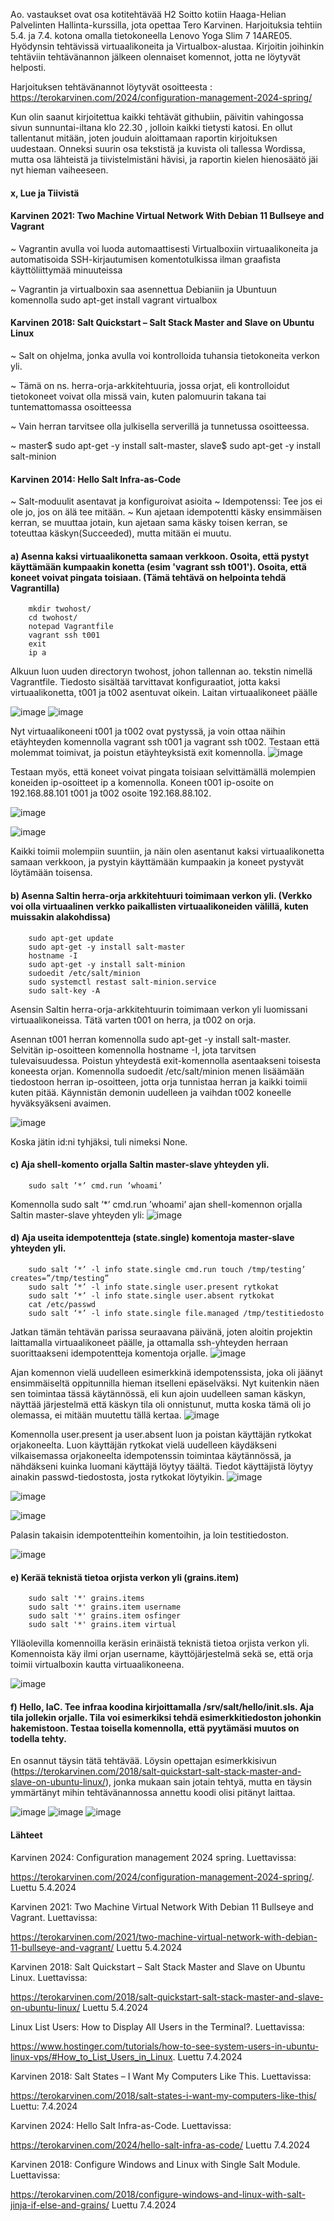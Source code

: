 Ao. vastaukset ovat osa kotitehtävää H2 Soitto kotiin Haaga-Helian Palvelinten Hallinta-kurssilla, jota opettaa Tero Karvinen. Harjoituksia tehtiin 5.4. ja 7.4. kotona omalla tietokoneella Lenovo Yoga Slim 7 14ARE05. Hyödynsin tehtävissä virtuaalikoneita ja Virtualbox-alustaa. Kirjoitin joihinkin tehtäviin tehtävänannon jälkeen olennaiset komennot, jotta ne löytyvät helposti.

Harjoituksen tehtävänannot löytyvät osoitteesta :
https://terokarvinen.com/2024/configuration-management-2024-spring/

Kun olin saanut kirjoitettua kaikki tehtävät githubiin, päivitin vahingossa sivun sunnuntai-iltana klo 22.30 , jolloin kaikki tietysti katosi. En ollut tallentanut mitään, joten jouduin aloittamaan raportin kirjoituksen uudestaan. Onneksi suurin osa tekstistä ja kuvista oli tallessa Wordissa, mutta osa lähteistä ja tiivistelmistäni hävisi, ja raportin kielen hienosäätö jäi nyt hieman vaiheeseen.


#### x, Lue ja Tiivistä
#### Karvinen 2021: Two Machine Virtual Network With Debian 11 Bullseye and Vagrant

~ Vagrantin avulla voi luoda automaattisesti Virtualboxiin virtuaalikoneita ja automatisoida SSH-kirjautumisen komentotulkissa ilman graafista käyttöliittymää minuuteissa

~ Vagrantin ja virtualboxin saa asennettua Debianiin ja Ubuntuun komennolla sudo apt-get install vagrant virtualbox

#### Karvinen 2018: Salt Quickstart – Salt Stack Master and Slave on Ubuntu Linux

~ Salt on ohjelma, jonka avulla voi kontrolloida tuhansia tietokoneita verkon yli. 

~ Tämä on ns. herra-orja-arkkitehtuuria, jossa orjat, eli kontrolloidut tietokoneet voivat olla missä vain, kuten palomuurin takana tai tuntemattomassa osoitteessa

~ Vain herran tarvitsee olla julkisella serverillä ja tunnetussa osoitteessa.

~ master$ sudo apt-get -y install salt-master, slave$ sudo apt-get -y install salt-minion 

#### Karvinen 2014: Hello Salt Infra-as-Code
 
~ Salt-moduulit asentavat ja konfiguroivat asioita
~ Idempotenssi: Tee jos ei ole jo, jos on älä tee mitään. 
~ Kun ajetaan idempotentti käsky ensimmäisen kerran, se muuttaa jotain, kun ajetaan sama käsky toisen kerran, se toteuttaa käskyn(Succeeded), mutta mitään ei muutu.

#### a) Asenna kaksi virtuaalikonetta samaan verkkoon. Osoita, että pystyt käyttämään kumpaakin konetta (esim 'vagrant ssh t001'). Osoita, että koneet voivat pingata toisiaan. (Tämä tehtävä on helpointa tehdä Vagrantilla)
        mkdir twohost/ 
        cd twohost/
        notepad Vagrantfile
        vagrant ssh t001
        exit
        ip a
        

Alkuun luon uuden directoryn twohost, johon tallennan ao. tekstin nimellä Vagrantfile. Tiedosto sisältää tarvittavat konfiguraatiot, jotta kaksi virtuaalikonetta, t001 ja t002 asentuvat oikein. Laitan virtuaalikoneet päälle

![image](https://github.com/katariinarytkonen/ICI001AS3A-3005/assets/164856665/669315b4-32a4-4b5f-be33-5af7f9178750)
![image](https://github.com/katariinarytkonen/ICI001AS3A-3005/assets/164856665/1e2aba6d-2861-4a8a-a721-fe3e059c8e31)

Nyt virtuaalikoneeni t001 ja t002 ovat pystyssä, ja voin ottaa näihin etäyhteyden komennolla vagrant ssh t001 ja vagrant ssh t002. Testaan että molemmat toimivat, ja poistun etäyhteyksistä exit komennolla.
![image](https://github.com/katariinarytkonen/ICI001AS3A-3005/assets/164856665/b8660582-f324-4181-bc34-0fde81eefd83)

Testaan myös, että koneet voivat pingata toisiaan selvittämällä molempien koneiden ip-osoitteet ip a komennolla. Koneen t001 ip-osoite on 192.168.88.101 t001 ja t002 osoite 192.168.88.102.

![image](https://github.com/katariinarytkonen/ICI001AS3A-3005/assets/164856665/306c6878-aa67-425f-9238-238c524124ce)

![image](https://github.com/katariinarytkonen/ICI001AS3A-3005/assets/164856665/e35c0fea-c8df-44dd-ad88-e80d404109ce)

Kaikki toimii molempiin suuntiin, ja näin olen asentanut kaksi virtuaalikonetta samaan verkkoon, ja pystyin käyttämään kumpaakin ja koneet pystyvät löytämään toisensa.


####  b) Asenna Saltin herra-orja arkkitehtuuri toimimaan verkon yli. (Verkko voi olla virtuaalinen verkko paikallisten virtuaalikoneiden välillä, kuten muissakin alakohdissa)
        sudo apt-get update
        sudo apt-get -y install salt-master
        hostname -I
        sudo apt-get -y install salt-minion
        sudoedit /etc/salt/minion 
        sudo systemctl restast salt-minion.service
        sudo salt-key -A
        
Asensin Saltin herra-orja-arkkitehtuurin toimimaan verkon yli luomissani virtuaalikoneissa. Tätä varten t001 on herra, ja t002 on orja.

Asennan t001 herran komennolla sudo apt-get -y install salt-master.
Selvitän ip-osoitteen komennolla hostname -I, jota tarvitsen tulevaisuudessa. Poistun yhteydestä exit-komennolla asentaakseni toisesta koneesta orjan.
Komennolla sudoedit /etc/salt/minion menen lisäämään tiedostoon herran ip-osoitteen, jotta orja tunnistaa herran ja kaikki toimii kuten pitää.
Käynnistän demonin uudelleen ja vaihdan t002 koneelle hyväksyäkseni avaimen.

![image](https://github.com/katariinarytkonen/ICI001AS3A-3005/assets/164856665/513040c1-e311-43ad-92c1-d07300b17f34)

Koska jätin id:ni tyhjäksi, tuli nimeksi None.

        

#### c) Aja shell-komento orjalla Saltin master-slave yhteyden yli.
        sudo salt ’*’ cmd.run ’whoami’
Komennolla sudo salt ’*’ cmd.run ’whoami’ ajan shell-komennon orjalla Saltin master-slave yhteyden yli:
![image](https://github.com/katariinarytkonen/ICI001AS3A-3005/assets/164856665/26f5fc3d-1d38-4f17-804a-39592821115d)

    

#### d) Aja useita idempotentteja (state.single) komentoja master-slave yhteyden yli.
        sudo salt ’*’ -l info state.single cmd.run touch /tmp/testing’ creates=”/tmp/testing”
        sudo salt ’*’ -l info state.single user.present rytkokat
        sudo salt ’*’ -l info state.single user.absent rytkokat
        cat /etc/passwd
        sudo salt ‘*’ -l info state.single file.managed /tmp/testitiedosto


Jatkan tämän tehtävän parissa seuraavana päivänä, joten aloitin projektin laittamalla virtuaalikoneet päälle, ja ottamalla ssh-yhteyden herraan suorittaakseni idempotentteja komentoja orjalle. 
![image](https://github.com/katariinarytkonen/ICI001AS3A-3005/assets/164856665/8e6c87a7-4d0e-4cc2-bf49-2dba5e2db00f)

Ajan komennon vielä uudelleen esimerkkinä idempotenssista, joka oli jäänyt ensimmäiseltä oppitunnilla hieman itselleni epäselväksi. Nyt kuitenkin näen sen toimintaa tässä käytännössä, eli kun ajoin uudelleen saman käskyn, näyttää järjestelmä että käskyn tila oli onnistunut, mutta koska tämä oli jo olemassa, ei mitään muutettu tällä kertaa.
![image](https://github.com/katariinarytkonen/ICI001AS3A-3005/assets/164856665/f9be4a39-655b-47fd-9779-21477bf9df8d)

Komennolla user.present ja user.absent luon ja poistan käyttäjän rytkokat orjakoneelta. Luon käyttäjän rytkokat vielä uudelleen käydäkseni vilkaisemassa orjakoneelta idempotenssin toimintaa käytännössä, ja nähdäkseni kuinka luomani käyttäjä löytyy täältä. Tiedot käyttäjistä löytyy ainakin passwd-tiedostosta, josta rytkokat löytyikin.
![image](https://github.com/katariinarytkonen/ICI001AS3A-3005/assets/164856665/9e5a5f1e-3391-4728-ae0f-596beee2e713)

![image](https://github.com/katariinarytkonen/ICI001AS3A-3005/assets/164856665/c923c3b1-de8e-42d6-91ae-5cdf0ddb0b11)

![image](https://github.com/katariinarytkonen/ICI001AS3A-3005/assets/164856665/d53622da-f7aa-42fe-8d62-b035d78bfcdf)

Palasin takaisin idempotentteihin komentoihin, ja loin testitiedoston.

![image](https://github.com/katariinarytkonen/ICI001AS3A-3005/assets/164856665/293ceca5-5f30-49f3-8a7d-d510ba1ef3e8)







    
#### e) Kerää teknistä tietoa orjista verkon yli (grains.item)
        sudo salt '*' grains.items
        sudo salt '*' grains.item username
        sudo salt '*' grains.item osfinger
        sudo salt '*' grains.item virtual

    
Ylläolevilla komennoilla keräsin erinäistä teknistä tietoa orjista verkon yli. Komennoista käy ilmi orjan username, käyttöjärjestelmä sekä se, että orja toimii virtualboxin kautta virtuaalikoneena.

![image](https://github.com/katariinarytkonen/ICI001AS3A-3005/assets/164856665/be91e75a-6159-469d-bb52-10b2dac5f10f)

#### f) Hello, IaC. Tee infraa koodina kirjoittamalla /srv/salt/hello/init.sls. Aja tila jollekin orjalle. Tila voi esimerkiksi tehdä esimerkkitiedoston johonkin hakemistoon. Testaa toisella komennolla, että pyytämäsi muutos on todella tehty.

En osannut täysin tätä tehtävää. Löysin opettajan esimerkkisivun (https://terokarvinen.com/2018/salt-quickstart-salt-stack-master-and-slave-on-ubuntu-linux/), jonka mukaan sain jotain tehtyä, mutta en täysin ymmärtänyt mihin tehtävänannossa annettu koodi olisi pitänyt laittaa. 

![image](https://github.com/katariinarytkonen/ICI001AS3A-3005/assets/164856665/29ab7323-6e3e-4b1d-a440-826de0f31304)
![image](https://github.com/katariinarytkonen/ICI001AS3A-3005/assets/164856665/a340f6d3-54cd-4a77-b167-2ae902eeec18)
![image](https://github.com/katariinarytkonen/ICI001AS3A-3005/assets/164856665/f3675987-77eb-42a7-9083-0fd31eb970db)





#### Lähteet
Karvinen 2024: Configuration management 2024 spring. Luettavissa:

https://terokarvinen.com/2024/configuration-management-2024-spring/. Luettu 5.4.2024

Karvinen 2021: Two Machine Virtual Network With Debian 11 Bullseye and Vagrant. Luettavissa:

https://terokarvinen.com/2021/two-machine-virtual-network-with-debian-11-bullseye-and-vagrant/ Luettu 5.4.2024

Karvinen 2018: Salt Quickstart – Salt Stack Master and Slave on Ubuntu Linux. Luettavissa:

https://terokarvinen.com/2018/salt-quickstart-salt-stack-master-and-slave-on-ubuntu-linux/ Luettu 5.4.2024
 
Linux List Users: How to Display All Users in the Terminal?. Luettavissa:

https://www.hostinger.com/tutorials/how-to-see-system-users-in-ubuntu-linux-vps/#How_to_List_Users_in_Linux. Luettu 7.4.2024

Karvinen 2018: Salt States – I Want My Computers Like This. Luettavissa:

https://terokarvinen.com/2018/salt-states-i-want-my-computers-like-this/ Luettu: 7.4.2024

Karvinen 2024: Hello Salt Infra-as-Code. Luettavissa:

https://terokarvinen.com/2024/hello-salt-infra-as-code/ Luettu 7.4.2024

Karvinen 2018: Configure Windows and Linux with Single Salt Module. Luettavissa:

https://terokarvinen.com/2018/configure-windows-and-linux-with-salt-jinja-if-else-and-grains/ Luettu 7.4.2024


